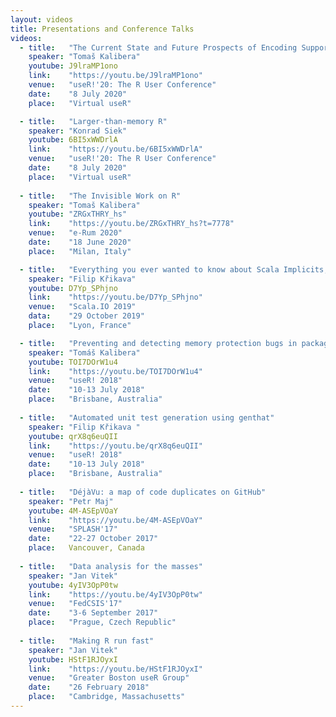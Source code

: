 ```yaml
---
layout: videos
title: Presentations and Conference Talks
videos:
  - title:   "The Current State and Future Prospects of Encoding Support in R"
    speaker: "Tomaš Kalibera"
    youtube: J9lraMP1ono
    link:    "https://youtu.be/J9lraMP1ono"
    venue:   "useR!'20: The R User Conference"
    date:    "8 July 2020"
    place:   "Virtual useR" 

  - title:   "Larger-than-memory R"
    speaker: "Konrad Siek"
    youtube: 6BI5xWWDrlA
    link:    "https://youtu.be/6BI5xWWDrlA"
    venue:   "useR!'20: The R User Conference"
    date:    "8 July 2020"
    place:   "Virtual useR" 
    
  - title:   "The Invisible Work on R"
    speaker: "Tomaš Kalibera"
    youtube: "ZRGxTHRY_hs"
    link:    "https://youtu.be/ZRGxTHRY_hs?t=7778"
    venue:   "e-Rum 2020"
    date:    "18 June 2020"
    place:   "Milan, Italy"  

  - title:   "Everything you ever wanted to know about Scala Implicits, but weren't sure how to ask"
    speaker: "Filip Křikava"
    youtube: D7Yp_SPhjno
    link:    "https://youtu.be/D7Yp_SPhjno"
    venue:   "Scala.IO 2019"
    data:    "29 October 2019"
    place:   "Lyon, France"

  - title:   "Preventing and detecting memory protection bugs in packages"
    speaker: "Tomáš Kalibera"
    youtube: TOI7DOrW1u4
    link:    "https://youtu.be/TOI7DOrW1u4"
    venue:   "useR! 2018"
    date:    "10-13 July 2018"
    place:   "Brisbane, Australia"
    
  - title:   "Automated unit test generation using genthat"
    speaker: "Filip Křikava "
    youtube: qrX8q6euQII
    link:    "https://youtu.be/qrX8q6euQII"
    venue:   "useR! 2018"
    date:    "10-13 July 2018"
    place:   "Brisbane, Australia"
    
  - title:   "DéjàVu: a map of code duplicates on GitHub"
    speaker: "Petr Maj"
    youtube: 4M-ASEpVOaY
    link:    "https://youtu.be/4M-ASEpVOaY"
    venue:   "SPLASH'17"
    date:    "22-27 October 2017"
    place:   Vancouver, Canada
    
  - title:   "Data analysis for the masses"
    speaker: "Jan Vitek"
    youtube: 4yIV3OpP0tw
    link:    "https://youtu.be/4yIV3OpP0tw"
    venue:   "FedCSIS'17"
    date:    "3-6 September 2017"
    place:   "Prague, Czech Republic"
    
  - title:   "Making R run fast"
    speaker: "Jan Vitek"
    youtube: HStF1RJOyxI
    link:    "https://youtu.be/HStF1RJOyxI"
    venue:   "Greater Boston useR Group"
    date:    "26 February 2018"
    place:   "Cambridge, Massachusetts"
---
```

